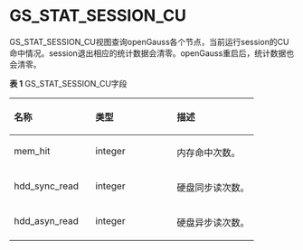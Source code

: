 # GS\_STAT\_SESSION\_CU

GS\_STAT\_SESSION\_CU视图查询openGauss各个节点，当前运行session的CU命中情况。session退出相应的统计数据会清零。openGauss重启后，统计数据也会清零。

**表 1**  GS\_STAT\_SESSION\_CU字段

<a name="zh-cn_topic_0283137716_zh-cn_topic_0237122405_zh-cn_topic_0059777991_t59b78e1aadcb4b51a72f3825f6609837"></a>
<table><thead align="left"><tr id="zh-cn_topic_0283137716_zh-cn_topic_0237122405_zh-cn_topic_0059777991_r24ea6711d5c84b9eb639d55db6cf75c5"><th class="cellrowborder" valign="top" width="33.33333333333333%" id="mcps1.2.4.1.1"><p id="zh-cn_topic_0283137716_zh-cn_topic_0237122405_zh-cn_topic_0059777991_a44af38f0e94949b68910085eea077789"><a name="zh-cn_topic_0283137716_zh-cn_topic_0237122405_zh-cn_topic_0059777991_a44af38f0e94949b68910085eea077789"></a><a name="zh-cn_topic_0283137716_zh-cn_topic_0237122405_zh-cn_topic_0059777991_a44af38f0e94949b68910085eea077789"></a>名称</p>
</th>
<th class="cellrowborder" valign="top" width="33.33333333333333%" id="mcps1.2.4.1.2"><p id="zh-cn_topic_0283137716_zh-cn_topic_0237122405_zh-cn_topic_0059777991_a30ddd37cf75041f89c22d444fea93a22"><a name="zh-cn_topic_0283137716_zh-cn_topic_0237122405_zh-cn_topic_0059777991_a30ddd37cf75041f89c22d444fea93a22"></a><a name="zh-cn_topic_0283137716_zh-cn_topic_0237122405_zh-cn_topic_0059777991_a30ddd37cf75041f89c22d444fea93a22"></a>类型</p>
</th>
<th class="cellrowborder" valign="top" width="33.33333333333333%" id="mcps1.2.4.1.3"><p id="zh-cn_topic_0283137716_zh-cn_topic_0237122405_zh-cn_topic_0059777991_a48c75e5709f842fe9ed5b4468ce09932"><a name="zh-cn_topic_0283137716_zh-cn_topic_0237122405_zh-cn_topic_0059777991_a48c75e5709f842fe9ed5b4468ce09932"></a><a name="zh-cn_topic_0283137716_zh-cn_topic_0237122405_zh-cn_topic_0059777991_a48c75e5709f842fe9ed5b4468ce09932"></a>描述</p>
</th>
</tr>
</thead>
<tbody><tr id="zh-cn_topic_0283137716_zh-cn_topic_0237122405_zh-cn_topic_0059777991_r86bb048365994ceaa0f9bb1ad581c446"><td class="cellrowborder" valign="top" width="33.33333333333333%" headers="mcps1.2.4.1.1 "><p id="zh-cn_topic_0283137716_zh-cn_topic_0237122405_zh-cn_topic_0059777991_a41334e4fec9b489a8933d648df8725da"><a name="zh-cn_topic_0283137716_zh-cn_topic_0237122405_zh-cn_topic_0059777991_a41334e4fec9b489a8933d648df8725da"></a><a name="zh-cn_topic_0283137716_zh-cn_topic_0237122405_zh-cn_topic_0059777991_a41334e4fec9b489a8933d648df8725da"></a>mem_hit</p>
</td>
<td class="cellrowborder" valign="top" width="33.33333333333333%" headers="mcps1.2.4.1.2 "><p id="zh-cn_topic_0283137716_zh-cn_topic_0237122405_zh-cn_topic_0059777991_a579cb1db376847b5902263ab13fe0bdd"><a name="zh-cn_topic_0283137716_zh-cn_topic_0237122405_zh-cn_topic_0059777991_a579cb1db376847b5902263ab13fe0bdd"></a><a name="zh-cn_topic_0283137716_zh-cn_topic_0237122405_zh-cn_topic_0059777991_a579cb1db376847b5902263ab13fe0bdd"></a>integer</p>
</td>
<td class="cellrowborder" valign="top" width="33.33333333333333%" headers="mcps1.2.4.1.3 "><p id="zh-cn_topic_0283137716_zh-cn_topic_0237122405_zh-cn_topic_0059777991_a2fc67a79926c42f99a94feecf096f82f"><a name="zh-cn_topic_0283137716_zh-cn_topic_0237122405_zh-cn_topic_0059777991_a2fc67a79926c42f99a94feecf096f82f"></a><a name="zh-cn_topic_0283137716_zh-cn_topic_0237122405_zh-cn_topic_0059777991_a2fc67a79926c42f99a94feecf096f82f"></a>内存命中次数。</p>
</td>
</tr>
<tr id="zh-cn_topic_0283137716_zh-cn_topic_0237122405_zh-cn_topic_0059777991_rf0594461ebce4b11b6bbef64a51069be"><td class="cellrowborder" valign="top" width="33.33333333333333%" headers="mcps1.2.4.1.1 "><p id="zh-cn_topic_0283137716_zh-cn_topic_0237122405_zh-cn_topic_0059777991_a02c6dcb6bfce4d0187f995b9beb58d96"><a name="zh-cn_topic_0283137716_zh-cn_topic_0237122405_zh-cn_topic_0059777991_a02c6dcb6bfce4d0187f995b9beb58d96"></a><a name="zh-cn_topic_0283137716_zh-cn_topic_0237122405_zh-cn_topic_0059777991_a02c6dcb6bfce4d0187f995b9beb58d96"></a>hdd_sync_read</p>
</td>
<td class="cellrowborder" valign="top" width="33.33333333333333%" headers="mcps1.2.4.1.2 "><p id="zh-cn_topic_0283137716_zh-cn_topic_0237122405_zh-cn_topic_0059777991_aa6415c98750b4c56a1092c4497f35c27"><a name="zh-cn_topic_0283137716_zh-cn_topic_0237122405_zh-cn_topic_0059777991_aa6415c98750b4c56a1092c4497f35c27"></a><a name="zh-cn_topic_0283137716_zh-cn_topic_0237122405_zh-cn_topic_0059777991_aa6415c98750b4c56a1092c4497f35c27"></a>integer</p>
</td>
<td class="cellrowborder" valign="top" width="33.33333333333333%" headers="mcps1.2.4.1.3 "><p id="zh-cn_topic_0283137716_zh-cn_topic_0237122405_zh-cn_topic_0059777991_a00a33aa2882749d6b80347bfc02ab402"><a name="zh-cn_topic_0283137716_zh-cn_topic_0237122405_zh-cn_topic_0059777991_a00a33aa2882749d6b80347bfc02ab402"></a><a name="zh-cn_topic_0283137716_zh-cn_topic_0237122405_zh-cn_topic_0059777991_a00a33aa2882749d6b80347bfc02ab402"></a>硬盘同步读次数。</p>
</td>
</tr>
<tr id="zh-cn_topic_0283137716_zh-cn_topic_0237122405_zh-cn_topic_0059777991_r1fe0c4325b7b42f39ef3ebfc5c212a02"><td class="cellrowborder" valign="top" width="33.33333333333333%" headers="mcps1.2.4.1.1 "><p id="zh-cn_topic_0283137716_zh-cn_topic_0237122405_zh-cn_topic_0059777991_a637293918387438eabba13e00984579f"><a name="zh-cn_topic_0283137716_zh-cn_topic_0237122405_zh-cn_topic_0059777991_a637293918387438eabba13e00984579f"></a><a name="zh-cn_topic_0283137716_zh-cn_topic_0237122405_zh-cn_topic_0059777991_a637293918387438eabba13e00984579f"></a>hdd_asyn_read</p>
</td>
<td class="cellrowborder" valign="top" width="33.33333333333333%" headers="mcps1.2.4.1.2 "><p id="zh-cn_topic_0283137716_zh-cn_topic_0237122405_zh-cn_topic_0059777991_a5dd09a9d6eed4901afb28bc2a99c5d56"><a name="zh-cn_topic_0283137716_zh-cn_topic_0237122405_zh-cn_topic_0059777991_a5dd09a9d6eed4901afb28bc2a99c5d56"></a><a name="zh-cn_topic_0283137716_zh-cn_topic_0237122405_zh-cn_topic_0059777991_a5dd09a9d6eed4901afb28bc2a99c5d56"></a>integer</p>
</td>
<td class="cellrowborder" valign="top" width="33.33333333333333%" headers="mcps1.2.4.1.3 "><p id="zh-cn_topic_0283137716_zh-cn_topic_0237122405_zh-cn_topic_0059777991_a3bed0abb50ed4173bfc21d9890f3e29a"><a name="zh-cn_topic_0283137716_zh-cn_topic_0237122405_zh-cn_topic_0059777991_a3bed0abb50ed4173bfc21d9890f3e29a"></a><a name="zh-cn_topic_0283137716_zh-cn_topic_0237122405_zh-cn_topic_0059777991_a3bed0abb50ed4173bfc21d9890f3e29a"></a>硬盘异步读次数。</p>
</td>
</tr>
</tbody>
</table>

